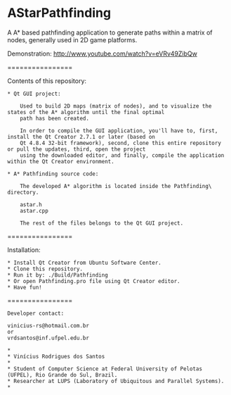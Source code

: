 AStarPathfinding
================

A A* based pathfinding application to generate paths within a matrix of nodes, generally used in 2D game platforms.

Demonstration: http://www.youtube.com/watch?v=eVRv49ZibQw

================

Contents of this repository:

	* Qt GUI project:
	
		Used to build 2D maps (matrix of nodes), and to visualize the states of the A* algorithm until the final optimal 
		path has been created.
		
		In order to compile the GUI application, you'll have to, first, install the Qt Creator 2.7.1 or later (based on 
		Qt 4.8.4 32-bit framework), second, clone this entire repository or pull the updates, third, open the project 
		using the downloaded editor, and finally, compile the application within the Qt Creator environment.
		
	* A* Pathfinding source code:
	
		The developed A* algorithm is located inside the Pathfinding\ directory.
		
		astar.h
		astar.cpp
		
		The rest of the files belongs to the Qt GUI project.
		

================

Installation:

	* Install Qt Creator from Ubuntu Software Center.
	* Clone this repository.
	* Run it by: ./Build/Pathfinding
	* Or open Pathfinding.pro file using Qt Creator editor.
	* Have fun!

================

	Developer contact:
	
	vinicius-rs@hotmail.com.br
	or
	vrdsantos@inf.ufpel.edu.br
	
	*
	* Vinícius Rodrigues dos Santos
	*
	* Student of Computer Science at Federal University of Pelotas (UFPEL), Rio Grande do Sul, Brazil.
	* Researcher at LUPS (Laboratory of Ubiquitous and Parallel Systems).
	*
